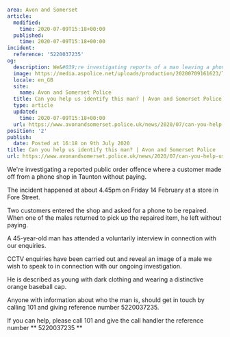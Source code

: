 ```yaml
area: Avon and Somerset
article:
  modified:
    time: 2020-07-09T15:18+00:00
  published:
    time: 2020-07-09T15:18+00:00
incident:
  reference: '5220037235'
og:
  description: We&#039;re investigating reports of a man leaving a phone shop in Taunton without paying.
  image: https://media.aspolice.net/uploads/production/20200709161623/Taunton-shop-appeal-5220037235-web.jpg
  locale: en_GB
  site:
    name: Avon and Somerset Police
  title: Can you help us identify this man? | Avon and Somerset Police
  type: article
  updated:
    time: 2020-07-09T15:18+00:00
  url: https://www.avonandsomerset.police.uk/news/2020/07/can-you-help-us-identify-this-man-5/
position: '2'
publish:
  date: Posted at 16:18 on 9th July 2020
title: Can you help us identify this man? | Avon and Somerset Police
url: https://www.avonandsomerset.police.uk/news/2020/07/can-you-help-us-identify-this-man-5/
```

We're investigating a reported public order offence where a customer made off from a phone shop in Taunton without paying.

The incident happened at about 4.45pm on Friday 14 February at a store in Fore Street.

Two customers entered the shop and asked for a phone to be repaired. When one of the males returned to pick up the repaired item, he left without paying.

A 45-year-old man has attended a voluntarily interview in connection with our enquiries.

CCTV enquiries have been carried out and reveal an image of a male we wish to speak to in connection with our ongoing investigation.

He is described as young with dark clothing and wearing a distinctive orange baseball cap.

Anyone with information about who the man is, should get in touch by calling 101 and giving reference number 5220037235.

If you can help, please call 101 and give the call handler the reference number ** 5220037235 **
